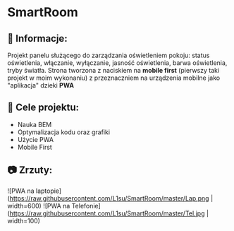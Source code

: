 # SmartRoom
 
## :memo: Informacje:
 Projekt panelu służącego do zarządzania oświetleniem pokoju: status oświetlenia, włączanie, wyłączanie, jasność oświetlenia, barwa oświetlenia, tryby światła.
 Strona tworzona z naciskiem na **mobile first** (pierwszy taki projekt w moim wykonaniu) z przeznaczniem na urządzenia mobilne jako "aplikacja" dzieki **PWA**
 
 ## :dart: Cele projektu:
 - Nauka BEM
 - Optymalizacja kodu oraz grafiki
 - Użycie PWA
 - Mobile First
 
## :camera: Zrzuty:
![PWA na laptopie](https://raw.githubusercontent.com/L1su/SmartRoom/master/Lap.png | width=600)
![PWA na Telefonie](https://raw.githubusercontent.com/L1su/SmartRoom/master/Tel.jpg | width=100)

